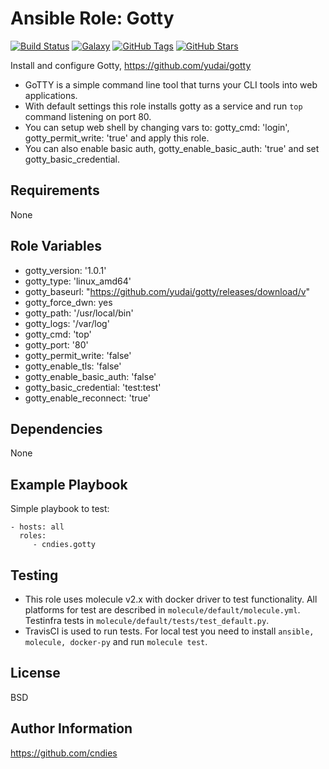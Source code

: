 # Ansible Role: Gotty
[![Build Status](https://img.shields.io/travis/cndies/ansible-role-gotty.svg)](https://travis-ci.org/cndies/ansible-role-gotty)
[![Galaxy](https://img.shields.io/badge/galaxy-cndies.gotty-blue.svg)](https://galaxy.ansible.com/cndies/gotty)
[![GitHub Tags](https://img.shields.io/github/tag/cndies/ansible-role-gotty.svg)](https://github.com/cndies/ansible-role-gotty)
[![GitHub Stars](https://img.shields.io/github/stars/cndies/ansible-role-gotty.svg)](https://github.com/cndies/ansible-role-gotty)

Install and configure Gotty, https://github.com/yudai/gotty

* GoTTY is a simple command line tool that turns your CLI tools into web applications.
* With default settings this role installs gotty as a service and run `top` command listening on port 80.
* You can setup web shell by changing vars to: gotty_cmd: 'login', gotty_permit_write: 'true' and apply this role.
* You can also enable basic auth, gotty_enable_basic_auth: 'true' and set gotty_basic_credential.

Requirements
------------

None

Role Variables
--------------

* gotty_version: '1.0.1'
* gotty_type: 'linux_amd64'
* gotty_baseurl: "https://github.com/yudai/gotty/releases/download/v"
* gotty_force_dwn: yes
* gotty_path: '/usr/local/bin'
* gotty_logs: '/var/log'
* gotty_cmd: 'top'
* gotty_port: '80'
* gotty_permit_write: 'false'
* gotty_enable_tls: 'false'
* gotty_enable_basic_auth: 'false'
* gotty_basic_credential: 'test:test'
* gotty_enable_reconnect: 'true'

Dependencies
------------

None

Example Playbook
----------------

Simple playbook to test:

    - hosts: all
      roles:
         - cndies.gotty

Testing
------------

* This role uses molecule v2.x with docker driver to test functionality. All platforms for test are described in `molecule/default/molecule.yml`. Testinfra tests in `molecule/default/tests/test_default.py`.
* TravisCI is used to run tests. For local test you need to install `ansible, molecule, docker-py` and run `molecule test`.

License
-------

BSD

Author Information
------------------

https://github.com/cndies
